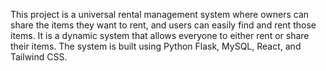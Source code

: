 This project is a universal rental management system where owners can share the items they want to rent, and users can easily find and rent those items. It is a dynamic system that allows everyone to either rent or share their items. The system is built using Python Flask, MySQL, React, and Tailwind CSS.
